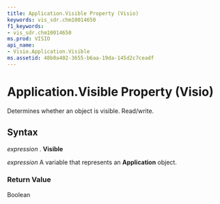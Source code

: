 ```yaml
---
title: Application.Visible Property (Visio)
keywords: vis_sdr.chm10014650
f1_keywords:
- vis_sdr.chm10014650
ms.prod: VISIO
api_name:
- Visio.Application.Visible
ms.assetid: 48b0a402-3655-b6aa-19da-145d2c7ceadf
---
```



# Application.Visible Property (Visio)

Determines whether an object is visible. Read/write.


## Syntax

 _expression_ . **Visible**

 _expression_ A variable that represents an **Application** object.


### Return Value

Boolean


